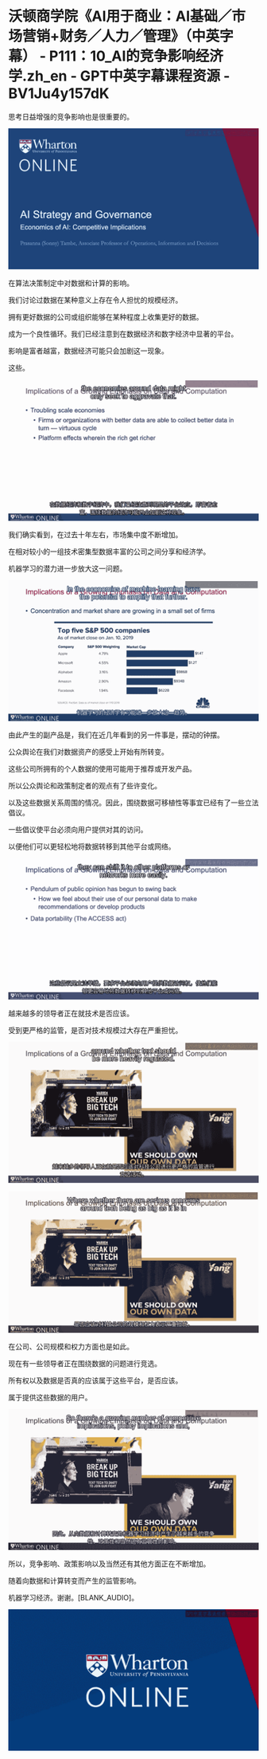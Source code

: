# 沃顿商学院《AI用于商业：AI基础／市场营销+财务／人力／管理》（中英字幕） - P111：10_AI的竞争影响经济学.zh_en - GPT中英字幕课程资源 - BV1Ju4y157dK

思考日益增强的竞争影响也是很重要的。

![](img/789ca6da09a57566b71aa31fa1264705_1.png)

在算法决策制定中对数据和计算的影响。

我们讨论过数据在某种意义上存在令人担忧的规模经济。

拥有更好数据的公司或组织能够在某种程度上收集更好的数据。

成为一个良性循环。我们已经注意到在数据经济和数字经济中显著的平台。

影响是富者越富，数据经济可能只会加剧这一现象。

这些。

![](img/789ca6da09a57566b71aa31fa1264705_3.png)

我们确实看到，在过去十年左右，市场集中度不断增加。

在相对较小的一组技术密集型数据丰富的公司之间分享和经济学。

机器学习的潜力进一步放大这一问题。

![](img/789ca6da09a57566b71aa31fa1264705_5.png)

由此产生的副产品是，我们在近几年看到的另一件事是，摆动的钟摆。

公众舆论在我们对数据资产的感受上开始有所转变。

这些公司所拥有的个人数据的使用可能用于推荐或开发产品。

所以公众舆论和政策制定者的观点有了些许变化。

以及这些数据关系周围的情况。因此，围绕数据可移植性等事宜已经有了一些立法倡议。

一些倡议使平台必须向用户提供对其的访问。

以便他们可以更轻松地将数据转移到其他平台或网络。

![](img/789ca6da09a57566b71aa31fa1264705_7.png)

越来越多的领导者正在就技术是否应该。

受到更严格的监管，是否对技术规模过大存在严重担忧。

![](img/789ca6da09a57566b71aa31fa1264705_9.png)

![](img/789ca6da09a57566b71aa31fa1264705_10.png)

在公司、公司规模和权力方面也是如此。

现在有一些领导者正在围绕数据的问题进行竞选。

所有权以及数据是否真的应该属于这些平台，是否应该。

属于提供这些数据的用户。

![](img/789ca6da09a57566b71aa31fa1264705_12.png)

所以，竞争影响、政策影响以及当然还有其他方面正在不断增加。

随着向数据和计算转变而产生的监管影响。

机器学习经济。谢谢。[BLANK_AUDIO]。

![](img/789ca6da09a57566b71aa31fa1264705_14.png)
